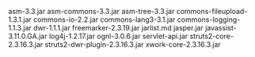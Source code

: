 asm-3.3.jar
asm-commons-3.3.jar
asm-tree-3.3.jar
commons-fileupload-1.3.1.jar
commons-io-2.2.jar
commons-lang3-3.1.jar
commons-logging-1.1.3.jar
dwr-1.1.1.jar
freemarker-2.3.19.jar
jarlist.md
jasper.jar
javassist-3.11.0.GA.jar
log4j-1.2.17.jar
ognl-3.0.6.jar
servlet-api.jar
struts2-core-2.3.16.3.jar
struts2-dwr-plugin-2.3.16.3.jar
xwork-core-2.3.16.3.jar
